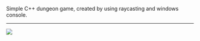 Simple C++ dungeon game, created by using raycasting and windows console.
<hr>
<img src="media/test.gif"/>
